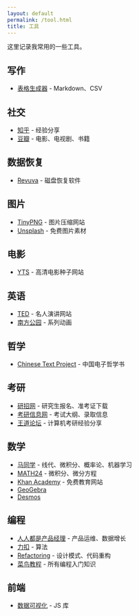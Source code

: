 ```yaml
---
layout: default
permalink: /tool.html
title: 工具
---
```


这里记录我常用的一些工具。

## 写作

- [表格生成器](https://tableconvert.com/) - Markdown、CSV

## 社交

- [知乎](https://www.zhihu.com/people/professordeng) - 经验分享
- [豆瓣](https://www.douban.com/people/professordeng/) - 电影、电视剧、书籍

## 数据恢复

- [Revuva](https://www.ccleaner.com/zh-cn/recuva) - 磁盘恢复软件

## 图片

- [TinyPNG](https://tinypng.com/) - 图片压缩网站
- [Unsplash](https://unsplash.com/) - 免费图片素材

## 电影

- [YTS](https://yts.mx/) - 高清电影种子网站

## 英语

- [TED](https://www.ted.com/) - 名人演讲网站
- [南方公园](https://www.southparkstudios.com/) - 系列动画

## 哲学

- [Chinese Text Project](https://ctext.org/) - 中国电子哲学书

## 考研

- [研招网](https://yz.chsi.com.cn/) - 研究生报名、准考证下载
- [考研信息网](https://www.chinakaoyan.com/) - 考试大纲、录取信息
- [王道论坛](http://cskaoyan.com/forum.php) - 计算机考研经验分享

## 数学

- [马同学](https://www.matongxue.com/) - 线代、微积分、概率论、机器学习
- [MATH24](https://math24.net/) - 微积分、微分方程
- [Khan Academy](https://www.khanacademy.org/) - 免费教育网站
- [GeoGebra](https://www.geogebra.org/)
- [Desmos](https://www.desmos.com/)

## 编程

- [人人都是产品经理](https://www.woshipm.com/) - 产品运维、数据增长
- [力扣](https://leetcode.cn/u/professordeng/) - 算法
- [Refactoring](https://refactoring.guru/) - 设计模式、代码重构
- [菜鸟教程](https://www.runoob.com/) - 所有编程入门知识

## 前端

- [数据可视化](https://awesome.cube.dev/) - JS 库